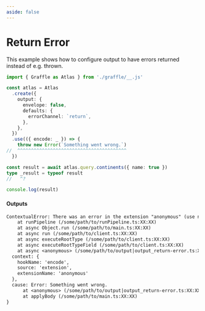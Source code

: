 ```yaml
---
aside: false
---
```


# Return Error

This example shows how to configure output to have errors returned instead of e.g. thrown.

<!-- dprint-ignore-start -->
```ts twoslash
import { Graffle as Atlas } from './graffle/__.js'

const atlas = Atlas
  .create({
    output: {
      envelope: false,
      defaults: {
        errorChannel: `return`,
      },
    },
  })
  .use(({ encode: _ }) => {
    throw new Error(`Something went wrong.`)
//  ^^^^^^^^^^^^^^^^^^^^^^^^^^^^^^^^^^^^^^^^ 
  })

const result = await atlas.query.continents({ name: true })
type _result = typeof result
//   ^?

console.log(result)
```
<!-- dprint-ignore-end -->

#### Outputs

<!-- dprint-ignore-start -->
```txt
ContextualError: There was an error in the extension "anonymous" (use named functions to improve this error message) while running hook "encode".
    at runPipeline (/some/path/to/runPipeline.ts:XX:XX)
    at async Object.run (/some/path/to/main.ts:XX:XX)
    at async run (/some/path/to/client.ts:XX:XX)
    at async executeRootType (/some/path/to/client.ts:XX:XX)
    at async executeRootTypeField (/some/path/to/client.ts:XX:XX)
    at async <anonymous> (/some/path/to/output|output_return-error.ts:XX:XX) {
  context: {
    hookName: 'encode',
    source: 'extension',
    extensionName: 'anonymous'
  },
  cause: Error: Something went wrong.
      at <anonymous> (/some/path/to/output|output_return-error.ts:XX:XX)
      at applyBody (/some/path/to/main.ts:XX:XX)
}
```
<!-- dprint-ignore-end -->
